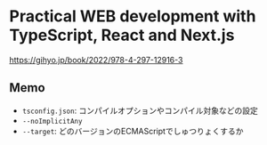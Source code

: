 # Practical WEB development with TypeScript, React and Next.js

https://gihyo.jp/book/2022/978-4-297-12916-3

## Memo

- `tsconfig.json`: コンパイルオプションやコンパイル対象などの設定
- `--noImplicitAny`
- `--target`: どのバージョンのECMAScriptでしゅつりょくするか
